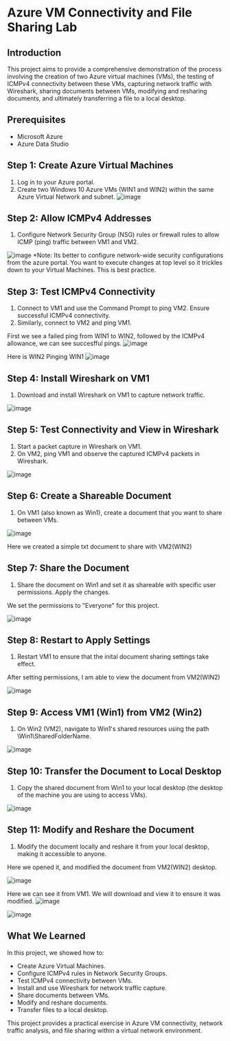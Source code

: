 # Azure VM Connectivity and File Sharing Lab

## Introduction

This project aims to provide a comprehensive demonstration of the process involving the creation of two Azure virtual machines (VMs), the testing of ICMPv4 connectivity between these VMs, capturing network traffic with Wireshark, sharing documents between VMs, modifying and resharing documents, and ultimately transferring a file to a local desktop.

## Prerequisites

- Microsoft Azure
- Azure Data Studio

## Step 1: Create Azure Virtual Machines

1. Log in to your Azure portal.
2. Create two Windows 10 Azure VMs (WIN1 and WIN2) within the same Azure Virtual Network and subnet.
![image](https://github.com/itnatepena/azure-vm-network-project/assets/147539410/3b8ac766-ee1b-4d80-8414-a81db0fb9177)


## Step 2: Allow ICMPv4 Addresses

1. Configure Network Security Group (NSG) rules or firewall rules to allow ICMP (ping) traffic between VM1 and VM2.

![image](https://github.com/itnatepena/azure-vm-network-project/assets/147539410/8179e4a3-2f9b-4e52-8e49-6eef30e030b3)
*Note: Its better to configure network-wide security configurations from the azure portal. You want to execute changes at top level so it trickles down to your Virtual Machines. This is best practice.

## Step 3: Test ICMPv4 Connectivity

1. Connect to VM1 and use the Command Prompt to ping VM2. Ensure successful ICMPv4 connectivity.
2. Similarly, connect to VM2 and ping VM1.

First we see a failed ping from WIN1 to WIN2, followed by the ICMPv4 allowance, we can see succesfful pings.
![image](https://github.com/itnatepena/azure-vm-network-project/assets/147539410/1f3826a3-5e9a-4eb5-baca-16e772d0dcd3)

Here is WIN2 Pinging WIN1
![image](https://github.com/itnatepena/azure-vm-network-project/assets/147539410/5f21fc1c-cf3f-4bda-bc43-c43e58d1bc04)


## Step 4: Install Wireshark on VM1

1. Download and install Wireshark on VM1 to capture network traffic.

![image](https://github.com/itnatepena/azure-vm-network-project/assets/147539410/4452b53b-a660-4a3a-8202-0da3902cdcbe)


## Step 5: Test Connectivity and View in Wireshark

1. Start a packet capture in Wireshark on VM1.
2. On VM2, ping VM1 and observe the captured ICMPv4 packets in Wireshark.

![image](https://github.com/itnatepena/azure-vm-network-project/assets/147539410/fdb355e0-91b4-4ce8-8152-5603fde4b432)


## Step 6: Create a Shareable Document

1. On VM1 (also known as Win1), create a document that you want to share between VMs.

![image](https://github.com/itnatepena/azure-vm-network-project/assets/147539410/09d22bc5-43ce-4e15-9c20-2da65228f96f)

Here we created a simple txt document to share with VM2(WIN2)


## Step 7: Share the Document

1. Share the document on Win1 and set it as shareable with specific user permissions. Apply the changes.


We set the permissions to "Everyone" for this project.

![image](https://github.com/itnatepena/azure-vm-network-project/assets/147539410/d20fa554-b0b8-4837-b6dc-8a1b43982688)


## Step 8: Restart to Apply Settings

1. Restart VM1 to ensure that the inital document sharing settings take effect.

After setting permissions, I am able to view the document from VM2(WIN2)

![image](https://github.com/itnatepena/azure-vm-network-project/assets/147539410/d5659f42-29b1-4646-8d88-4d647644d92b)


## Step 9: Access VM1 (Win1) from VM2 (Win2)

1. On Win2 (VM2), navigate to Win1's shared resources using the path \\Win1\SharedFolderName.
   
![image](https://github.com/itnatepena/azure-vm-network-project/assets/147539410/8ef0bf2a-a850-48e0-820b-9fd047fe1fcc)


## Step 10: Transfer the Document to Local Desktop

1. Copy the shared document from Win1 to your local desktop (the desktop of the machine you are using to access VMs).

![image](https://github.com/itnatepena/azure-vm-network-project/assets/147539410/791c465a-6e21-436d-88f1-60902993f22f)


## Step 11: Modify and Reshare the Document

1. Modify the document locally and reshare it from your local desktop, making it accessible to anyone.

Here we opened it, and modified the document from VM2(WIN2) desktop.

![image](https://github.com/itnatepena/azure-vm-network-project/assets/147539410/53cbb805-ac7e-4335-867e-9467bcae66ed)


Here we can see it from VM1. We will download and view it to ensure it was modified.
![image](https://github.com/itnatepena/azure-vm-network-project/assets/147539410/ff5b41db-bc06-4899-9c64-1f8a472eb0fb)

![image](https://github.com/itnatepena/azure-vm-network-project/assets/147539410/91399917-ba35-4d15-bcab-09a47aaf8941)


## What We Learned

In this project, we showed how to:

- Create Azure Virtual Machines.
- Configure ICMPv4 rules in Network Security Groups.
- Test ICMPv4 connectivity between VMs.
- Install and use Wireshark for network traffic capture.
- Share documents between VMs.
- Modify and reshare documents.
- Transfer files to a local desktop.

This project provides a practical exercise in Azure VM connectivity, network traffic analysis, and file sharing within a virtual network environment.
